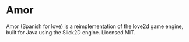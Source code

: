 Amor
====

Amor (Spanish for love) is a reimplementation of the love2d game engine, built for Java
using the Slick2D engine. Licensed MIT.
